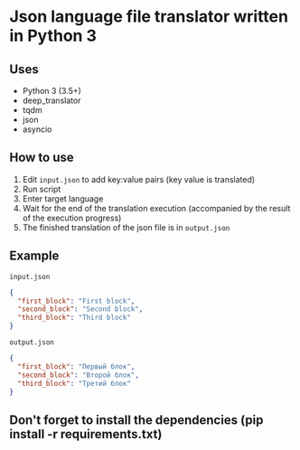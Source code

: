 # Json language file translator written in Python 3
## Uses
* Python 3 (3.5+)
* deep_translator
* tqdm
* json
* asyncio

## How to use
1. Edit `input.json` to add key:value pairs (key value is translated)
2. Run script
3. Enter target language
4. Wait for the end of the translation execution (accompanied by the result of the execution progress)
5. The finished translation of the json file is in `output.json`

## Example
`input.json`
```json
{
  "first_block": "First block",
  "second_block": "Second block",
  "third_block": "Third block"
}
```
`output.json`
```json
{
  "first_block": "Первый блок",
  "second_block": "Второй блок",
  "third_block": "Третий блок"
}
```
## Don't forget to install the dependencies (pip install -r requirements.txt)
